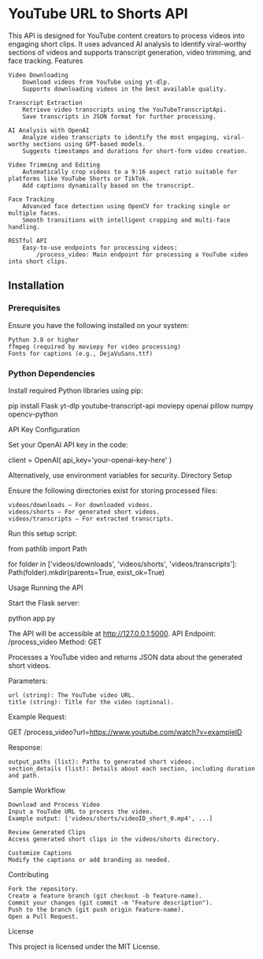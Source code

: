 # YouTube URL to Shorts API

This API is designed for YouTube content creators to process videos into engaging short clips. It uses advanced AI analysis to identify viral-worthy sections of videos and supports transcript generation, video trimming, and face tracking.
Features

    Video Downloading
        Download videos from YouTube using yt-dlp.
        Supports downloading videos in the best available quality.

    Transcript Extraction
        Retrieve video transcripts using the YouTubeTranscriptApi.
        Save transcripts in JSON format for further processing.

    AI Analysis with OpenAI
        Analyze video transcripts to identify the most engaging, viral-worthy sections using GPT-based models.
        Suggests timestamps and durations for short-form video creation.

    Video Trimming and Editing
        Automatically crop videos to a 9:16 aspect ratio suitable for platforms like YouTube Shorts or TikTok.
        Add captions dynamically based on the transcript.

    Face Tracking
        Advanced face detection using OpenCV for tracking single or multiple faces.
        Smooth transitions with intelligent cropping and multi-face handling.

    RESTful API
        Easy-to-use endpoints for processing videos:
            /process_video: Main endpoint for processing a YouTube video into short clips.

## Installation
### Prerequisites

Ensure you have the following installed on your system:

    Python 3.8 or higher
    ffmpeg (required by moviepy for video processing)
    Fonts for captions (e.g., DejaVuSans.ttf)

### Python Dependencies

Install required Python libraries using pip:

pip install Flask yt-dlp youtube-transcript-api moviepy openai pillow numpy opencv-python

API Key Configuration

Set your OpenAI API key in the code:

client = OpenAI(
    api_key='your-openai-key-here'
)

Alternatively, use environment variables for security.
Directory Setup

Ensure the following directories exist for storing processed files:

    videos/downloads – For downloaded videos.
    videos/shorts – For generated short videos.
    videos/transcripts – For extracted transcripts.

Run this setup script:

from pathlib import Path

for folder in ['videos/downloads', 'videos/shorts', 'videos/transcripts']:
    Path(folder).mkdir(parents=True, exist_ok=True)

Usage
Running the API

Start the Flask server:

python app.py

The API will be accessible at http://127.0.0.1:5000.
API Endpoint: /process_video
Method: GET

Processes a YouTube video and returns JSON data about the generated short videos.

Parameters:

    url (string): The YouTube video URL.
    title (string): Title for the video (optional).

Example Request:

GET /process_video?url=https://www.youtube.com/watch?v=exampleID

Response:

    output_paths (list): Paths to generated short videos.
    section_details (list): Details about each section, including duration and path.

Sample Workflow

    Download and Process Video
    Input a YouTube URL to process the video.
    Example output: ['videos/shorts/videoID_short_0.mp4', ...]

    Review Generated Clips
    Access generated short clips in the videos/shorts directory.

    Customize Captions
    Modify the captions or add branding as needed.

Contributing

    Fork the repository.
    Create a feature branch (git checkout -b feature-name).
    Commit your changes (git commit -m "Feature description").
    Push to the branch (git push origin feature-name).
    Open a Pull Request.

License

This project is licensed under the MIT License.
